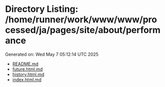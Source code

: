 # Directory Listing: /home/runner/work/www/www/processed/ja/pages/site/about/performance
Generated on: Wed May  7 05:12:14 UTC 2025

- [README.md](README.md)
- [future.html.md](future.html.md)
- [history.html.md](history.html.md)
- [index.html.md](index.html.md)
